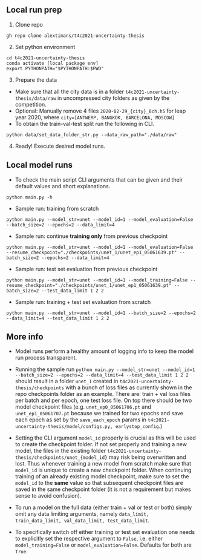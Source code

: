 ## Local run prep

1. Clone repo
```
gh repo clone alextimans/t4c2021-uncertainty-thesis
```

2. Set python environment
```
cd t4c2021-uncertainty-thesis
conda activate [local package env]
export PYTHONPATH="$PYTHONPATH:$PWD"
```

3. Prepare the data
  - Make sure that all the city data is in a folder ```t4c2021-uncertainty-thesis/data/raw``` in uncompressed city folders as given by the competition.
  - Optional: Manually remove 4 files ```2020-02-29_{city}_8ch.h5``` for leap year 2020, where ```city=[ANTWERP, BANGKOK, BARCELONA, MOSCOW]```
  - To obtain the train-val-test split run the following in CLI.
  ```
  python data/set_data_folder_str.py --data_raw_path="./data/raw"
  ```

4. Ready! Execute desired model runs.

## Local model runs

- To check the main script CLI arguments that can be given and their default values and short explanations.
```
python main.py -h
```

- Sample run: training from scratch
```
python main.py --model_str=unet --model_id=1 --model_evaluation=False --batch_size=2 --epochs=2 --data_limit=4
```

- Sample run: continue **training only** from previous checkpoint
```
python main.py --model_str=unet --model_id=1 --model_evaluation=False --resume_checkpoint="./checkpoints/unet_1/unet_ep1_05061639.pt" --batch_size=2 --epochs=2 --data_limit=4
```

- Sample run: test set evaluation from previous checkpoint
```
python main.py --model_str=unet --model_id=1 --model_training=False --resume_checkpoint="./checkpoints/unet_1/unet_ep1_05061639.pt" --batch_size=2 --test_data_limit 1 2 2
```

- Sample run: training + test set evaluation from scratch
```
python main.py --model_str=unet --model_id=1 --batch_size=2 --epochs=2 --data_limit=4 --test_data_limit 1 2 2
```

## More info

- Model runs perform a healthy amount of logging info to keep the model run process transparent.

- Running the sample run ```python main.py --model_str=unet --model_id=1 --batch_size=2 --epochs=2 --data_limit=4 --test_data_limit 1 2 2``` should result in a folder ```unet_1``` created in ```t4c2021-uncertainty-thesis/checkpoints``` with a bunch of loss files as currently shown in the repo checkpoints folder as an example. There are: train + val loss files per batch and per epoch, one test loss file. On top there should be two model checkpoint files (e.g. ```unet_ep0_05061706.pt``` and ```unet_ep1_05061707.pt``` because we trained for two epochs and save each epoch as set by the ```save_each_epoch``` params in ```t4c2021-uncertainty-thesis/model/configs.py, earlystop_config```.)

- Setting the CLI argument ```model_id``` properly is crucial as this will be used to create the checkpoint folder. If not set properly and training a new model, the files in the existing folder ```t4c2021-uncertainty-thesis/checkpoints/unet_{model_id}``` may risk being overwritten and lost. Thus whenever training a new model from scratch make sure that ```model_id``` is unique to create a new checkpoint folder. When continuing training of an already existing model checkpoint, make sure to set the ```model_id``` to the **same** value so that subsequent checkpoint files are saved in the same checkpoint folder (it is not a requirement but makes sense to avoid confusion). 

- To run a model on the full data (either train + val or test or both) simply omit any data limiting arguments, namely ```data_limit, train_data_limit, val_data_limit, test_data_limit```. 

- To specifically switch off either training or test set evaluation one needs to explicitly set the respective argument to ```False```, i.e. either ```model_training=False``` or ```model_evaluation=False```. Defaults for both are ```True```.

